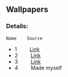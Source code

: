 ## Wallpapers

### Details:
    Name    Source
* 1 &nbsp;&nbsp;&nbsp;&nbsp;&nbsp;&nbsp;&nbsp;&nbsp;[Link](https://drive.google.com/file/d/1kl-gvq1M9MaXQU_2K9l2lkq02iIcbf5h/view)
* 2 &nbsp;&nbsp;&nbsp;&nbsp;&nbsp;&nbsp;&nbsp;&nbsp;[Link](https://drive.google.com/file/d/1kl-gvq1M9MaXQU_2K9l2lkq02iIcbf5h/view)
* 3 &nbsp;&nbsp;&nbsp;&nbsp;&nbsp;&nbsp;&nbsp;&nbsp;[Link](https://drive.google.com/file/d/1vFbB3CM1SVePuN4r_y70iTSeY65oeLUe/view)
* 4 &nbsp;&nbsp;&nbsp;&nbsp;&nbsp;&nbsp;&nbsp;&nbsp;Made myself

